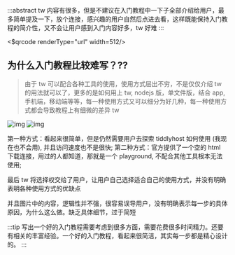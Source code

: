 :::abstract
tw 内容有很多，但是不建议在入门教程中一下子全部介绍给用户，最多简单提及一下，放个连接，感兴趣的用户自然后点进去看，这样既能保持入门教程的简介性，又不会让用户感到入门内容好多，tw 好难
:::

<$qrcode renderType="url" width=512/>

## 为什么入门教程比较难写？??

> 由于 tw 可以配合各种工具的使用，使用方式层出不穷，不是仅仅介绍 tw 的用法就可以了，更多的是如何用上 tw, nodejs 版，单文件版，结合 app, 手机端，移动端等等，每一种使用方式又可以细分为好几种，每一种使用方式都会导致教程上有细微的差异 tw

![img](https://i.imgur.com/q7Lzf7B.png)
![img](https://i.imgur.com/j5AAvP4.png)

第一种方式：看起来很简单，但是仍然需要用户去探索 tiddlyhost 如何使用 (我现在也不会用), 并且访问速度也不是很快;
第二种方式：官方提供了一个空的 html 下载连接，用过的人都知道，那就是一个 playground, 不配合其他工具根本无法使用;

最后 tw 将选择权交给了用户，让用户自己选择适合自己的使用方式，并没有明确表明各种使用方式的优缺点

并且图片中的内容，逻辑性并不强，很容易误导用户，没有明确表示每一步的具体原因，为什么这么做。缺乏具体细节，过于简短

:::tip
写出一个好的入门教程需要考虑到很多方面，需要花费很多时间精力。还要有相关的丰富经验。一个好的入门教程，看起来很简洁，其实每一步都是精心设计的。
:::